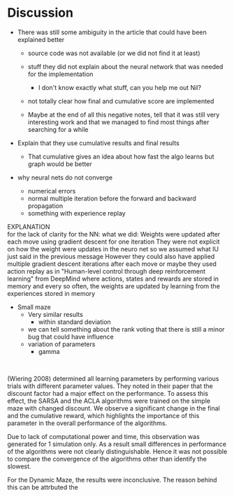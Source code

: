 # Discussion

* There was still some ambiguity in the article that could have been explained better
    - source code was not available (or we did not find it at least)
    - stuff they did not explain about the neural network that was needed for the implementation
        + I don't know exactly what stuff, can you help me out Nil?
    - not totally clear how final and cumulative score are implemented
    
    - Maybe at the end of all this negative notes, tell that it was still very interesting work and that we managed to find most things after searching for a while

* Explain that they use cumulative results and final results
    - That cumulative gives an idea about how fast the algo learns but graph would be better
    
* why neural nets do not converge
    - numerical errors
    - normal multiple iteration before the forward and backward propagation
    - something with experience replay

EXPLANATION    
for the lack of clarity for the NN: what we did: Weights were updated after each move using gradient descent for one iteration
They were not explicit on how the weight were updates in the neuro net so we assumed what IU just said in the previous message
However they could also have applied multiple gradient descent iterations after each move
or maybe they used action replay as in "Human-level control through deep reinforcement learning" from DeepMind where actions, states and rewards are stored in memory and every so often, the weights are updated by learning from the experiences stored in memory
    
* Small maze
    - Very similar results
        + within standard deviation
    - we can tell something about the rank voting that there is still a minor bug that could have influence
    - variation of parameters
        + gamma 

<br>

(Wiering 2008) determined all learning parameters by performing various trials with different parameter values.
They noted in their paper that the discount factor had a major effect on the performance.
To assess this effect,
the SARSA and the ACLA algorithms were trained on the simple maze with changed discount.
We observe a significant change in the final and the cumulative reward,
which highlights the importance of this parameter in the overall performance of the algorithms. 


Due to lack of computational power and time, this observation was generated for 1 simulation only. As a result small differences in performance of the algorithms were not clearly distinguishable. Hence it was not possible to compare the convergence of the algorithms other than identify the slowest.

For the Dynamic Maze, the results  were inconclusive. The reason behind this can be attrbuted the
